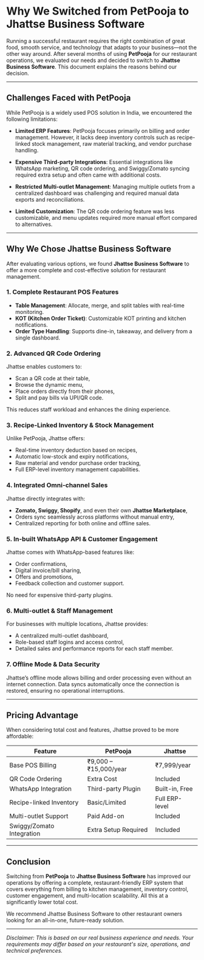# Why We Switched from PetPooja to Jhattse Business Software

Running a successful restaurant requires the right combination of great food, smooth service, and technology that adapts to your business—not the other way around. After several months of using **PetPooja** for our restaurant operations, we evaluated our needs and decided to switch to **Jhattse Business Software**. This document explains the reasons behind our decision.

---

## Challenges Faced with PetPooja

While PetPooja is a widely used POS solution in India, we encountered the following limitations:

- **Limited ERP Features**: PetPooja focuses primarily on billing and order management. However, it lacks deep inventory controls such as recipe-linked stock management, raw material tracking, and vendor purchase handling.
  
- **Expensive Third-party Integrations**: Essential integrations like WhatsApp marketing, QR code ordering, and Swiggy/Zomato syncing required extra setup and often came with additional costs.

- **Restricted Multi-outlet Management**: Managing multiple outlets from a centralized dashboard was challenging and required manual data exports and reconciliations.

- **Limited Customization**: The QR code ordering feature was less customizable, and menu updates required more manual effort compared to alternatives.

---

## Why We Chose Jhattse Business Software

After evaluating various options, we found **Jhattse Business Software** to offer a more complete and cost-effective solution for restaurant management.

### 1. Complete Restaurant POS Features

- **Table Management**: Allocate, merge, and split tables with real-time monitoring.
- **KOT (Kitchen Order Ticket)**: Customizable KOT printing and kitchen notifications.
- **Order Type Handling**: Supports dine-in, takeaway, and delivery from a single dashboard.

### 2. Advanced QR Code Ordering

Jhattse enables customers to:

- Scan a QR code at their table,
- Browse the dynamic menu,
- Place orders directly from their phones,
- Split and pay bills via UPI/QR code.

This reduces staff workload and enhances the dining experience.

### 3. Recipe-Linked Inventory & Stock Management

Unlike PetPooja, Jhattse offers:

- Real-time inventory deduction based on recipes,
- Automatic low-stock and expiry notifications,
- Raw material and vendor purchase order tracking,
- Full ERP-level inventory management capabilities.

### 4. Integrated Omni-channel Sales

Jhattse directly integrates with:

- **Zomato, Swiggy, Shopify**, and even their own **Jhattse Marketplace**,
- Orders sync seamlessly across platforms without manual entry,
- Centralized reporting for both online and offline sales.

### 5. In-built WhatsApp API & Customer Engagement

Jhattse comes with WhatsApp-based features like:

- Order confirmations,
- Digital invoice/bill sharing,
- Offers and promotions,
- Feedback collection and customer support.

No need for expensive third-party plugins.

### 6. Multi-outlet & Staff Management

For businesses with multiple locations, Jhattse provides:

- A centralized multi-outlet dashboard,
- Role-based staff logins and access control,
- Detailed sales and performance reports for each staff member.

### 7. Offline Mode & Data Security

Jhattse’s offline mode allows billing and order processing even without an internet connection. Data syncs automatically once the connection is restored, ensuring no operational interruptions.

---

## Pricing Advantage

When considering total cost and features, Jhattse proved to be more affordable:

| Feature                     | PetPooja               | Jhattse              |
|----------------------------|-----------------------|---------------------|
| Base POS Billing            | ₹9,000 – ₹15,000/year | ₹7,999/year         |
| QR Code Ordering            | Extra Cost            | Included            |
| WhatsApp Integration        | Third-party Plugin    | Built-in, Free      |
| Recipe-linked Inventory     | Basic/Limited         | Full ERP-level      |
| Multi-outlet Support        | Paid Add-on           | Included            |
| Swiggy/Zomato Integration   | Extra Setup Required  | Included            |

---

## Conclusion

Switching from **PetPooja** to **Jhattse Business Software** has improved our operations by offering a complete, restaurant-friendly ERP system that covers everything from billing to kitchen management, inventory control, customer engagement, and multi-location scalability. All this at a significantly lower total cost.

We recommend Jhattse Business Software to other restaurant owners looking for an all-in-one, future-ready solution.

---

*Disclaimer: This is based on our real business experience and needs. Your requirements may differ based on your restaurant's size, operations, and technical preferences.*
